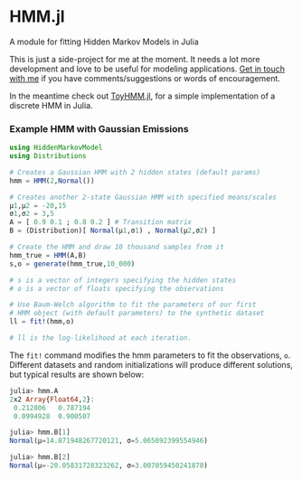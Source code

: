 # HMM.jl
A module for fitting Hidden Markov Models in Julia

This is just a side-project for me at the moment. It needs a lot more development and love to be useful for modeling applications. [Get in touch with me](http://alexhwilliams.info) if you have comments/suggestions or words of encouragement.

In the meantime check out [ToyHMM.jl](https://github.com/ahwillia/ToyHMM.jl), for a simple implementation of a discrete HMM in Julia.

### Example HMM with Gaussian Emissions

```julia
using HiddenMarkovModel
using Distributions

# Creates a Gaussian HMM with 2 hidden states (default params)
hmm = HMM(2,Normal()) 

# Creates another 2-state Gaussian HMM with specified means/scales
μ1,μ2 = -20,15
σ1,σ2 = 3,5
A = [ 0.9 0.1 ; 0.8 0.2 ] # Transition matrix
B = (Distribution)[ Normal(μ1,σ1) , Normal(μ2,σ2) ]

# Create the HMM and draw 10 thousand samples from it
hmm_true = HMM(A,B)
s,o = generate(hmm_true,10_000)

# s is a vector of integers specifying the hidden states
# o is a vector of floats specifying the observations

# Use Baum-Welch algorithm to fit the parameters of our first
# HMM object (with default parameters) to the synthetic dataset
ll = fit!(hmm,o)

# ll is the log-likelihood at each iteration.
```

The `fit!` command modifies the hmm parameters to fit the observations, `o`. Different datasets and random initializations will produce different solutions, but typical results are shown below:

```julia
julia> hmm.A
2x2 Array{Float64,2}:
 0.212806   0.787194
 0.0994928  0.900507

julia> hmm.B[1]
Normal(μ=14.871948267720121, σ=5.065092399554946)

julia> hmm.B[2]
Normal(μ=-20.05831728323262, σ=3.007059450241878)
```
